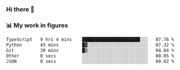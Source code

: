 ### Hi there 👋

### 📊 My work in figures

<!--START_SECTION:waka-->

```txt
TypeScript   9 hrs 4 mins    ██████████████████████░░░   87.76 %
Python       45 mins         █▓░░░░░░░░░░░░░░░░░░░░░░░   07.32 %
Git          30 mins         █▒░░░░░░░░░░░░░░░░░░░░░░░   04.84 %
Other        0 secs          ░░░░░░░░░░░░░░░░░░░░░░░░░   00.05 %
JSON         0 secs          ░░░░░░░░░░░░░░░░░░░░░░░░░   00.02 %
```

<!--END_SECTION:waka-->
